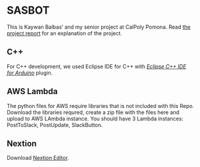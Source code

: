 # SASBOT

  This is Kaywan Balbas’ and my senior project at CalPoly Pomona. Read [the project report](./Doc/SASBOT_Final_Report.docx) for an explanation of the project.

## C++
  For C++ development, we used Eclipse IDE for C++ with [*Eclipse C++ IDE for Arduino*](https://marketplace.eclipse.org/content/eclipse-c-ide-arduino) plugin.
  
## AWS Lambda
  The python files for AWS require libraries that is not included with this Repo. Download the libraries requred, create a zip file with the files here and upload to AWS LAmbda instance. You should have 3 Lambda instances: PostToSlack, PostUpdate, SlackButton.
  
## Nextion
  Download [Nextion Editor](https://nextion.itead.cc/download.html). 
